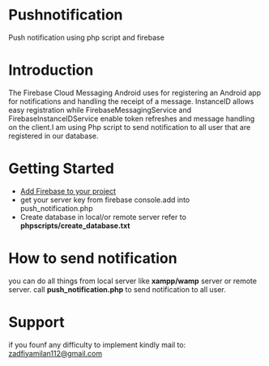 # Pushnotification
Push notification using php script and firebase

# Introduction
The Firebase Cloud Messaging Android uses for registering an Android app for notifications and handling the receipt of a message. InstanceID allows easy registration while FirebaseMessagingService and FirebaseInstanceIDService enable token refreshes and message handling on the client.I am using Php script to send notification to all user that are registered in our database.

# Getting Started
<ul>
<li><a href="firebase.google.com">Add Firebase to your project</a></li>
<li>get your server key from firebase console.add into push_notification.php</li>
<li>Create database in local/or remote server refer to <b>phpscripts/create_database.txt</b></li>
</ul>

# How to send notification

you can do all things from local server like <b>xampp/wamp</b> server or remote server. call <b>push_notification.php</b> to send notification to all user.

# Support
if you founf any difficulty to implement kindly mail to:
</b>zadfiyamilan112@gmail.com</b>
